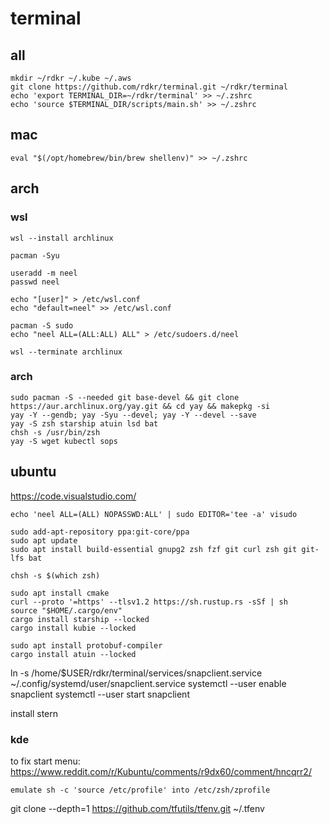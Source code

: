 # terminal

## all

```
mkdir ~/rdkr ~/.kube ~/.aws
git clone https://github.com/rdkr/terminal.git ~/rdkr/terminal
echo 'export TERMINAL_DIR=~/rdkr/terminal' >> ~/.zshrc
echo 'source $TERMINAL_DIR/scripts/main.sh' >> ~/.zshrc
```

## mac

```
eval "$(/opt/homebrew/bin/brew shellenv)" >> ~/.zshrc
```

## arch

### wsl

```
wsl --install archlinux
```

```
pacman -Syu

useradd -m neel
passwd neel

echo "[user]" > /etc/wsl.conf
echo "default=neel" >> /etc/wsl.conf

pacman -S sudo
echo "neel ALL=(ALL:ALL) ALL" > /etc/sudoers.d/neel
```

```
wsl --terminate archlinux
```

### arch

```
sudo pacman -S --needed git base-devel && git clone https://aur.archlinux.org/yay.git && cd yay && makepkg -si
yay -Y --gendb; yay -Syu --devel; yay -Y --devel --save
yay -S zsh starship atuin lsd bat
chsh -s /usr/bin/zsh
yay -S wget kubectl sops
```

## ubuntu

https://code.visualstudio.com/

```
echo 'neel ALL=(ALL) NOPASSWD:ALL' | sudo EDITOR='tee -a' visudo

sudo add-apt-repository ppa:git-core/ppa
sudo apt update
sudo apt install build-essential gnupg2 zsh fzf git curl zsh git git-lfs bat

chsh -s $(which zsh)

sudo apt install cmake
curl --proto '=https' --tlsv1.2 https://sh.rustup.rs -sSf | sh
source "$HOME/.cargo/env"
cargo install starship --locked
cargo install kubie --locked

sudo apt install protobuf-compiler
cargo install atuin --locked
```


ln -s /home/$USER/rdkr/terminal/services/snapclient.service ~/.config/systemd/user/snapclient.service
systemctl --user enable snapclient
systemctl --user start snapclient

install stern

### kde

to fix start menu: https://www.reddit.com/r/Kubuntu/comments/r9dx60/comment/hncqrr2/

```
emulate sh -c 'source /etc/profile' into /etc/zsh/zprofile
```

git clone --depth=1 https://github.com/tfutils/tfenv.git ~/.tfenv
